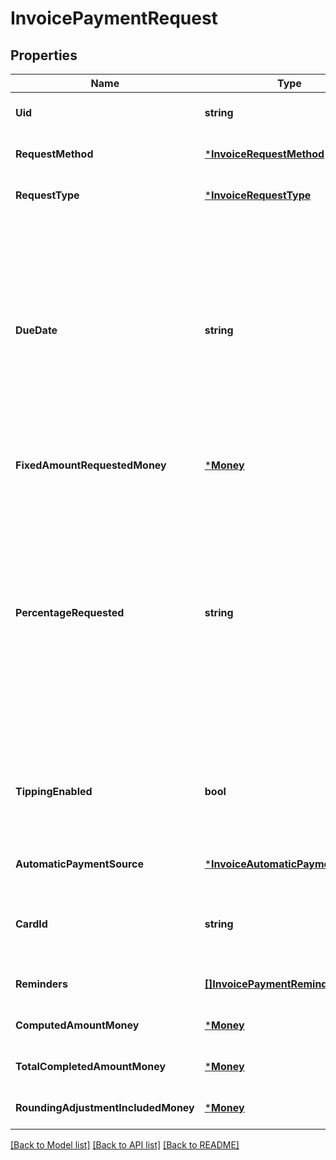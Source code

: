 # InvoicePaymentRequest

## Properties

 Name                                | Type                                                                   | Description                                                                                                                                                                                                                                                                                                                                                                                                                                                                                                                                                                                                                                     | Notes                        
-------------------------------------|------------------------------------------------------------------------|-------------------------------------------------------------------------------------------------------------------------------------------------------------------------------------------------------------------------------------------------------------------------------------------------------------------------------------------------------------------------------------------------------------------------------------------------------------------------------------------------------------------------------------------------------------------------------------------------------------------------------------------------|------------------------------
 **Uid**                             | **string**                                                             | The Square-generated ID of the payment request in an [invoice](entity:Invoice).                                                                                                                                                                                                                                                                                                                                                                                                                                                                                                                                                                 | [optional] [default to null] 
 **RequestMethod**                   | [***InvoiceRequestMethod**](InvoiceRequestMethod.md)                   |                                                                                                                                                                                                                                                                                                                                                                                                                                                                                                                                                                                                                                                 | [optional] [default to null] 
 **RequestType**                     | [***InvoiceRequestType**](InvoiceRequestType.md)                       |                                                                                                                                                                                                                                                                                                                                                                                                                                                                                                                                                                                                                                                 | [optional] [default to null] 
 **DueDate**                         | **string**                                                             | The due date (in the invoice&#x27;s time zone) for the payment request, in &#x60;YYYY-MM-DD&#x60; format. This field is required to create a payment request. If an &#x60;automatic_payment_source&#x60; is defined for the request, Square charges the payment source on this date.  After this date, the invoice becomes overdue. For example, a payment &#x60;due_date&#x60; of 2021-03-09 with a &#x60;timezone&#x60; of America/Los\\_Angeles becomes overdue at midnight on March 9 in America/Los\\_Angeles (which equals a UTC timestamp of 2021-03-10T08:00:00Z).                                                                      | [optional] [default to null] 
 **FixedAmountRequestedMoney**       | [***Money**](Money.md)                                                 |                                                                                                                                                                                                                                                                                                                                                                                                                                                                                                                                                                                                                                                 | [optional] [default to null] 
 **PercentageRequested**             | **string**                                                             | Specifies the amount for the payment request in percentage:  - When the payment &#x60;request_type&#x60; is &#x60;DEPOSIT&#x60;, it is the percentage of the order&#x27;s total amount. - When the payment &#x60;request_type&#x60; is &#x60;INSTALLMENT&#x60;, it is the percentage of the order&#x27;s total less  the deposit, if requested. The sum of the &#x60;percentage_requested&#x60; in all installment  payment requests must be equal to 100.  You cannot specify this when the payment &#x60;request_type&#x60; is &#x60;BALANCE&#x60; or when the  payment request specifies the &#x60;fixed_amount_requested_money&#x60; field. | [optional] [default to null] 
 **TippingEnabled**                  | **bool**                                                               | If set to true, the Square-hosted invoice page (the &#x60;public_url&#x60; field of the invoice)  provides a place for the customer to pay a tip.   This field is allowed only on the final payment request   and the payment &#x60;request_type&#x60; must be &#x60;BALANCE&#x60; or &#x60;INSTALLMENT&#x60;.                                                                                                                                                                                                                                                                                                                                  | [optional] [default to null] 
 **AutomaticPaymentSource**          | [***InvoiceAutomaticPaymentSource**](InvoiceAutomaticPaymentSource.md) |                                                                                                                                                                                                                                                                                                                                                                                                                                                                                                                                                                                                                                                 | [optional] [default to null] 
 **CardId**                          | **string**                                                             | The ID of the credit or debit card on file to charge for the payment request. To get the cards on file for a customer, call [ListCards](api-endpoint:Cards-ListCards) and include the &#x60;customer_id&#x60; of the invoice recipient.                                                                                                                                                                                                                                                                                                                                                                                                         | [optional] [default to null] 
 **Reminders**                       | [**[]InvoicePaymentReminder**](InvoicePaymentReminder.md)              | A list of one or more reminders to send for the payment request.                                                                                                                                                                                                                                                                                                                                                                                                                                                                                                                                                                                | [optional] [default to null] 
 **ComputedAmountMoney**             | [***Money**](Money.md)                                                 |                                                                                                                                                                                                                                                                                                                                                                                                                                                                                                                                                                                                                                                 | [optional] [default to null] 
 **TotalCompletedAmountMoney**       | [***Money**](Money.md)                                                 |                                                                                                                                                                                                                                                                                                                                                                                                                                                                                                                                                                                                                                                 | [optional] [default to null] 
 **RoundingAdjustmentIncludedMoney** | [***Money**](Money.md)                                                 |                                                                                                                                                                                                                                                                                                                                                                                                                                                                                                                                                                                                                                                 | [optional] [default to null] 

[[Back to Model list]](../README.md#documentation-for-models) [[Back to API list]](../README.md#documentation-for-api-endpoints) [[Back to README]](../README.md)

